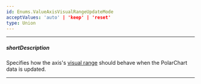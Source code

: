```yaml
---
id: Enums.ValueAxisVisualRangeUpdateMode
acceptValues: 'auto' | 'keep' | 'reset'
type: Union
---
```

---
##### shortDescription
Specifies how the axis's [visual range](/Documentation/ApiReference/UI_Components/dxPolarChart/Configuration/valueAxis/visualRange/) should behave when the PolarChart data is updated.

---
<!--
dxPolarChartOptions.valueAxis.visualRangeUpdateMode(api-reference/10 UI Components/dxPolarChart/1 Configuration/valueAxis/visualRangeUpdateMode/visualRangeUpdateMode.md)(viz/polar_chart.d.ts)
-->